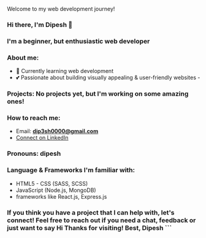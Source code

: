 Welcome to my web development journey! 
### Hi there, I'm Dipesh 🤠
### I'm a beginner, but enthusiastic web developer 
### About me: 
- 🌱 Currently learning web development 
- 💕 Passionate about building visually appealing & user-friendly websites -
### Projects: No projects yet, but I'm working on some amazing ones!
### How to reach me:
- Email: **dip3sh0000@gmail.com** 
- [Connect on LinkedIn](<https://www.linkedin.com/in/deep3sh>)
### Pronouns: dipesh
### Language & Frameworks I'm familiar with:
- HTML5 - CSS (SASS, SCSS)
- JavaScript (Node.js, MongoDB)
- frameworks like React.js, Express.js
### If you think you have a project that I can help with, let's connect! Feel free to reach out if you need a chat, feedback or just want to say Hi Thanks for visiting! Best, Dipesh ```

<!---
d3pesh/d3pesh is a ✨ special ✨ repository because its `README.md` (this file) appears on your GitHub profile.
You can click the Preview link to take a look at your changes.
--->

